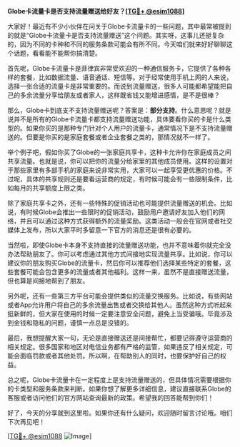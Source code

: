 **Globe卡流量卡是否支持流量赠送给好友？[[TG💪+ @esim1088](https://t.me/s/esim1088)]**

大家好！最近有不少小伙伴在问关于Globe卡流量卡的一些问题，其中最常被提到的就是“Globe卡流量卡是否支持流量赠送”这个问题。其实呀，这事儿还挺复杂的，因为不同的卡种和不同的服务条款可能会有所不同。今天咱们就来好好聊聊这个话题，看看能不能帮你搞清楚。

首先呢，Globe卡流量卡是菲律宾非常受欢迎的一种通信服务卡，它提供了各种各样的套餐，比如数据流量、语音通话、短信等。对于经常使用手机上网的人来说，选择一张合适的流量卡是非常重要的。而说到流量赠送，很多人可能都希望能把自己的多余流量分享给朋友或者家人，这样既省钱又能增进感情，是不是很棒？

那么，Globe卡到底支不支持流量赠送呢？答案是：**部分支持**。什么意思呢？就是说并不是所有的Globe卡流量卡都支持流量赠送功能，具体要看你买的卡是什么类型的。如果你买的是那种专门针对个人用户的流量卡，通常情况下是不支持流量赠送的。但要是你买的是家庭套餐或者企业套餐之类的，那情况就不一样了。

举个例子吧，假如你买了Globe的一张家庭共享卡，这种卡允许你在家庭成员之间共享流量。也就是说，你可以把你的流量分给家里的其他成员使用。这样的设置对于那些家里有多部手机的家庭来说非常实用，大家可以一起享受更优惠的价格。不过呢，具体的共享规则还是要看运营商的规定，有时候可能会有一些限制条件，比如每月的共享额度上限之类。

除了家庭共享卡之外，还有一些特殊的促销活动也可能提供流量赠送的机会。比如说，有时候Globe会推出一些限时的促销活动，鼓励用户邀请好友加入他们的网络，并且可以通过这种方式获得额外的流量奖励。这类活动一般会在官网或者社交媒体上发布，所以大家平时多留意一下官方的消息还是很有必要的。

当然啦，即使Globe卡本身不支持直接的流量赠送功能，也并不意味着你就完全没办法帮助朋友了。你可以考虑通过其他方式间接地实现流量共享。比如说，你可以建议你的朋友购买Globe的流量卡，然后你可以推荐他们选择某些特定的套餐，这些套餐可能会包含更多的流量或者其他福利。这样一来，虽然不是直接赠送流量，但也算是间接地帮到了朋友。

另外呢，还有一些第三方平台可能会提供类似的流量交换服务。比如说，有些网站或者App允许用户将自己的多余流量出售或者交换给其他人。虽然这种方式听起来挺新鲜的，但大家在使用的时候一定要注意安全问题，避免上当受骗哦。毕竟涉及到金钱和隐私的问题，谨慎一点总是没错的。

最后，我想提醒大家一句，无论是直接赠送还是间接帮忙，都要记得遵守运营商的相关规定。很多国家和地区对电信业务都有严格的监管，如果违反了相关规定，可能会面临罚款或者其他处罚。所以啊，在帮助别人的同时，也要保护好自己的权益。

总之呢，Globe卡流量卡在一定程度上是支持流量赠送的，但具体情况需要根据你的卡类型和服务条款来判断。如果你想了解更多详细信息，建议直接联系Globe的客服或者访问他们的官方网站查询最新的政策。希望我的回答能帮到你们！

好了，今天的分享就到这里啦。如果你还有什么疑问，欢迎随时留言讨论哦。咱们下次再见吧！

[[TG💪+ @esim1088](https://t.me/s/esim1088) ![Image](https://i.postimg.cc/4NQfJmqS/Snipaste-2025-05-13-00-14-12.png)]